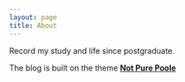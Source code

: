 ```yaml
---
layout: page
title: About
---
```


Record my study and life since postgraduate.

The blog is built on the theme [**Not Pure Poole**](https://github.com/vszhub/not-pure-poole)
